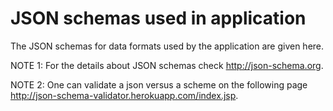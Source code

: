 # JSON schemas used in application
The JSON schemas for data formats used by the application are given here. 

NOTE 1: For the details about JSON schemas check http://json-schema.org.

NOTE 2: One can validate a json versus a scheme on the following page http://json-schema-validator.herokuapp.com/index.jsp.
